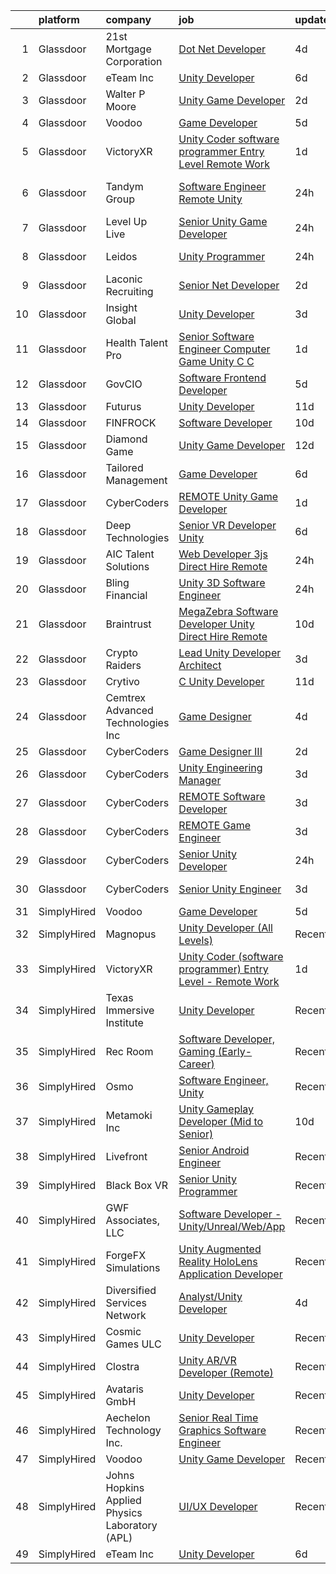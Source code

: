

|    | platform    | company                                        | job                                                                                                                                                                                                                                                                                                                                                                                                                                                                                                                                                                                                                                                                                                                                                                                                                                                                                                                                                                                                                                                                                                                                                                                                                                                                                                                                                                                                  | update_time   | location            |
|---:|:------------|:-----------------------------------------------|:-----------------------------------------------------------------------------------------------------------------------------------------------------------------------------------------------------------------------------------------------------------------------------------------------------------------------------------------------------------------------------------------------------------------------------------------------------------------------------------------------------------------------------------------------------------------------------------------------------------------------------------------------------------------------------------------------------------------------------------------------------------------------------------------------------------------------------------------------------------------------------------------------------------------------------------------------------------------------------------------------------------------------------------------------------------------------------------------------------------------------------------------------------------------------------------------------------------------------------------------------------------------------------------------------------------------------------------------------------------------------------------------------------|:--------------|:--------------------|
|  1 | Glassdoor   | 21st Mortgage Corporation                      | [Dot Net Developer](https://www.glassdoor.com/partner/jobListing.htm?pos=106&ao=1110586&s=58&guid=00000181f12e51cf98bbc9cee4b8710f&src=GD_JOB_AD&t=SR&vt=w&cs=1_251b54cf&cb=1657608753941&jobListingId=1007990508969&cpc=EA19F5B90D514204&jrtk=3-0-1g7oiskftia2i801-1g7oiskgbi7mu800-8a830705b06b381e--6NYlbfkN0BeAyavutZxRR7ChPbyVYCIOKJX9CUQksOACpGPzjAT8NFrx-wLRtB8cHbO_Z05eeN-ec5Qr0zoARbmGulbnJfT-tQ7mZ_Crun4kihfGMB0SAkv55ej3GEmwoceb5zNJUUrZ102Nic3xKjbl7XfDXj_49WS4x8AbQYFPMDiUCKuONfOLIYZFizOZkPxT1ws73rExNVNO2inq0dF0ngsTTrLl9BYz1xGZ6eEkUx16jNBOTFrE_oGr7B4yxJY53ootyNek8KAzgccN0-XiMNbwLsf5jp5UdLNfAki6_y6fJPZ0ABf6_B56QaY_NATVjN437WPYX1QSSG4byXPUjNrJ30oHgsbPdXUvaHgsacp5r29vBL2ydTToFZ8p6cN_uzm5p3kiOpRS-N2hh9pRDHBAloi6Nh1n-3aRa-T8VqUYatvW_J3jmUSmWBFngXwfs8JeXRcI8khmYjldM1xzO0LkYCiVH4R_5-7pxaY4kY4g_-xmAqz_FdIyIIRAy8mkcogdCk%3D)                                                                                                                                                                                                                                                                                                                                                                                                                                                                                                                                                | 4d            | Knoxville, TN       |
|  2 | Glassdoor   | eTeam Inc                                      | [Unity Developer](https://www.glassdoor.com/partner/jobListing.htm?pos=107&ao=1110586&s=58&guid=00000181f12e51cf98bbc9cee4b8710f&src=GD_JOB_AD&t=SR&vt=w&ea=1&cs=1_54250d8a&cb=1657608753942&jobListingId=1007985414064&cpc=9908D8D4413DBB8A&jrtk=3-0-1g7oiskftia2i801-1g7oiskgbi7mu800-e4f5f2f77c7a5e27--6NYlbfkN0BrebvuryEatuNHUHZCAQUz0OnV0ltSPb-mADEOcHGVot9rTrxxekT_0oFh76gfC5mPXlbWNqmB225apfScfrCU2JrkwAS7ewq6yO6Haz_G-wU55LR7RRBedLF-9-2wWB-zpB5YeSZ4IwU1LLrhnPtAiQ9DRpiCdciqnutn4FeqqqxBf-2elZ3V7AfpppKr23Jp4EewEy_82QdRCLpb0NKvRa0BaE1S0ubAlLT4AKnDwFYBgBMrRuR5GrHQpxRHwsXdHacq9h2mLzakZuw-49w-aX2o2llHt9K-ZQGgoKNNcO98ZqJFZlDzp0KwriUTwRWwH75YqXzw0-VWxPdkS7AuKEaDrJmSgV58vViyKXfPjCOcIskXMfL3HvHKXubBFMz9GeJHu8G6FknAVveyO_VvxNF9oLChgJsqvigy9rAGlllYl67iooxKF5s3Ab6owTkXTk6a198KJeRM0jHr3X3jsV0iwayZ2RiTzXQQwJ-vcy_Y60jeHcwWRLWOkyH7ZzU%3D)                                                                                                                                                                                                                                                                                                                                                                                                                                                                                                                                             | 6d            | Remote              |
|  3 | Glassdoor   | Walter P Moore                                 | [Unity Game Developer](https://www.glassdoor.com/partner/jobListing.htm?pos=122&ao=1136043&s=58&guid=00000181f12e51cf98bbc9cee4b8710f&src=GD_JOB_AD&t=SR&vt=w&cs=1_9d72f61f&cb=1657608753943&jobListingId=1007994178150&jrtk=3-0-1g7oiskftia2i801-1g7oiskgbi7mu800-a406b2601580dbc4-)                                                                                                                                                                                                                                                                                                                                                                                                                                                                                                                                                                                                                                                                                                                                                                                                                                                                                                                                                                                                                                                                                                                | 2d            | Houston, TX         |
|  4 | Glassdoor   | Voodoo                                         | [Game Developer](https://www.glassdoor.com/partner/jobListing.htm?pos=126&ao=1136043&s=58&guid=00000181f12e51cf98bbc9cee4b8710f&src=GD_JOB_AD&t=SR&vt=w&ea=1&cs=1_5649d527&cb=1657608753944&jobListingId=1007987595391&jrtk=3-0-1g7oiskftia2i801-1g7oiskgbi7mu800-42cb42edb8e244a9-)                                                                                                                                                                                                                                                                                                                                                                                                                                                                                                                                                                                                                                                                                                                                                                                                                                                                                                                                                                                                                                                                                                                 | 5d            | Remote              |
|  5 | Glassdoor   | VictoryXR                                      | [Unity Coder  software programmer  Entry Level   Remote Work](https://www.glassdoor.com/partner/jobListing.htm?pos=124&ao=1136043&s=58&guid=00000181f12e51cf98bbc9cee4b8710f&src=GD_JOB_AD&t=SR&vt=w&ea=1&cs=1_d0ee0aec&cb=1657608753943&jobListingId=1007995073381&jrtk=3-0-1g7oiskftia2i801-1g7oiskgbi7mu800-f383fb9f69aa4070-)                                                                                                                                                                                                                                                                                                                                                                                                                                                                                                                                                                                                                                                                                                                                                                                                                                                                                                                                                                                                                                                                    | 1d            | Remote              |
|  6 | Glassdoor   | Tandym Group                                   | [Software Engineer  Remote    Unity](https://www.glassdoor.com/partner/jobListing.htm?pos=115&ao=1110586&s=58&guid=00000181f12e51cf98bbc9cee4b8710f&src=GD_JOB_AD&t=SR&vt=w&cs=1_2b254dee&cb=1657608753942&jobListingId=1007998519856&cpc=FAE5E775D180B2FB&jrtk=3-0-1g7oiskftia2i801-1g7oiskgbi7mu800-45394c83b7722355--6NYlbfkN0B-PqtJkJBxcFK4No1YgA2WlSENonneqf7HjiGu_Q0_hA_d_ikP49o-WjSbTqgOUaoTKduyFUShV3-_HQwchM1EEY8QllZFZFuXaHabx2upgZi7WFKwBGLvC9BAZPuY-AJd1pFn_N5cw2qFL1ysRP6hOC7X8vUb8aMYs9_L3Huvx2MTirBc8-HcdgW_j1Vj39umr1zgYen8SFUVXdzp7OsmMOEWUySQW3hV3stbq9BT1JF17ek299SHGvbMQt0UERw3IDM-VrogW1ZtWH6YjufoqjYT3nNGIn3hVUeJoLgXxvxTw1R-chD9Jaz88aRytM0mFZ875Rihq2Yip1q0BTFmBxkErMDkccsj44sJRifkO80xyAEL46OAdTomHKcIhEobElEHMSh-FT85lsoLkL7sI5NE7KyaF2sAnlp-OU0w37rzJemuBR-RTbT84c70t_9xRNUvWZ3x-qfN9Ezl0IGfA5F52GBORHObJvUWCi3mzj4PLMnuz-7z)                                                                                                                                                                                                                                                                                                                                                                                                                                                                                                                                             | 24h           | West Hollywood, CA  |
|  7 | Glassdoor   | Level Up Live                                  | [Senior Unity Game Developer](https://www.glassdoor.com/partner/jobListing.htm?pos=101&ao=1110586&s=58&guid=00000181f12e51cf98bbc9cee4b8710f&src=GD_JOB_AD&t=SR&vt=w&ea=1&cs=1_081f1573&cb=1657608753941&jobListingId=1007998297243&cpc=3028881457C6165E&jrtk=3-0-1g7oiskftia2i801-1g7oiskgbi7mu800-25709eaea19f08b4--6NYlbfkN0CvahHJL5dpwIe5nlYo2UZJB8CTXAEl9vJAxrd3EfdRQTsMSQezOrtTMBqU6ULetrn0kWKrj3WMZ_Zw7M8i1tIU5GOLAEookl2DAeI1XSX4CuoccEQp393OXUCbGbTct8FADhPwjvcMG2ENXgxGXjYu53qekhMum-_e2gNGa1zEKheMz6EIdBpvkc-RQwDEgURbDEYMQLbFeoisB4xlr1hKvR1s2-zBXJKja-KWILRf9t_47_C3sEVoQ9nKSVJgBN0QudYbO0HbwJtL2W4KKaL2kcXGD9jKlx7kvfaSdIwgxQ6Jedu5UTxWDD9zt7cHtFuoKZPCkxphg-UgZDeTv0Y36AgNy_usIFWGPrWHDki-wV3ucBtabMccr__L9WXPTVR-ocOoVWvWWKWTnNR_CRa5YLkVAVLkMaQpFmwTf4m_vQ3K-Q7kyug5nO075ke3sG-iNCgO4qK4MIAXZZeIIet7db9hB05MnitD6Shlg9NQjR3cdSHmPgcgml7NLIkk90m4ZcurV1FtBg%3D%3D)                                                                                                                                                                                                                                                                                                                                                                                                                                                                                                                   | 24h           | Issaquah, WA        |
|  8 | Glassdoor   | Leidos                                         | [Unity Programmer](https://www.glassdoor.com/partner/jobListing.htm?pos=104&ao=1110586&s=58&guid=00000181f12e51cf98bbc9cee4b8710f&src=GD_JOB_AD&t=SR&vt=w&cs=1_123856ec&cb=1657608753941&jobListingId=1007998155170&cpc=0B561D89933DD0A0&jrtk=3-0-1g7oiskftia2i801-1g7oiskgbi7mu800-6ee46c41acee1ae5--6NYlbfkN0CZUO70VSdYKA8PR3jfrSh5ljhqJhfDt0PzQCMubt8cRihWbmqO_-CcWTBwQGpXTigIaa_BylzG2TDhkEmbrLM5skGJMetkYcw90AcPMToBlOCgvhxXwx0mg9lHp6FP9Wgky5heeBEVSeVOjynUH_1_w_vDFjFH4I_PUIaWTSr0qsNVVoBQNTfZwnBV-ND3FqYsmMVhGTNhXqj3lAfg93_DcDek6qPIkLnQIel5oScDMswKTzYN1jND6pOs4JXwhR4LGE4LMs0ChQSi31yaJIhDishVzMFX_gBVbk5ugnKPMexsrhUmKVh5A_XI-kO83yKrh5NxOmOIo6K2jLwJxWIvMKZY-VRiqf9FAEQa-X7o0B2D5vEdlyCqR7Oa6jLD9oy-UlZa-0tTDicyFzqryT7Cv3AnExSUXw83mGzJp55crKFxAj3k_laZbXgtsIl-Q6oDp8DyrGlkCYi4elcMnqbIaOoE3t6L8AnfO67uW5F2TJnk8kDpu0P4xX_OKLbF4pWbWprIDhSuLxRGwCE24hgycsyp-MHZFo4aNoijHxx-2_kKoxhuHUng-J03kvxua96-YqGCY18dsWSKnM2pDO_u8BI9e9AtGkuVhPfHlkcMkQ%3D%3D)                                                                                                                                                                                                                                                                                                                                                                                                                                   | 24h           | Goodfellow AFB, TX  |
|  9 | Glassdoor   | Laconic Recruiting                             | [Senior  Net Developer](https://www.glassdoor.com/partner/jobListing.htm?pos=111&ao=1110586&s=58&guid=00000181f12e51cf98bbc9cee4b8710f&src=GD_JOB_AD&t=SR&vt=w&ea=1&cs=1_895832c0&cb=1657608753942&jobListingId=1007994379015&cpc=6A22310A23505C64&jrtk=3-0-1g7oiskftia2i801-1g7oiskgbi7mu800-e852406ff076a1f9--6NYlbfkN0DdJbhHBYXEWBLZdlxQXj7QWc-IkEPIf_iUNPDm2ENCvYVKvOLErnJ-dZVeDFDZV3BrJ2tx5WxquA9vNOQ-T3rQcju205E1R5XiQ5AKN5Uon8n7yo1cKzD2hxE3G7_tQ_TJ4BJ7h-mUukrmDZpEpk5MUDEjg9o8aGLekUdy2QMCIWC8ncKwZHdB25IiNvI577HlNJZnNPaxpcFzgV48Xppe9OUADLJ-VYCfqqa_kJJriKwNm5nNbyP9s02OgoGQmnXq5zc2AP80iyquwkVKaGimmoVAuhMKJpr9UYfXUD_i4l_AGiwBQ950l-TwSzu0J98nKe-HDChXdvd-UIfomdlK2jLUvZam1kgbh1o5xlNI-JbSW1EHzOkPrr65XbDq0ib11HsnsdmmlKfafrjb9MlP86zvKCgohsM6rjcqeSHAjBJz6rU0-IUBcBGPReDiOozKH40nGJIjHUUbu4fKCW1_ig06CaRHZqpf8V8r63mZxzTKjtQsX2k9S6QgLDnt86e5HxgEOe8tHQ%3D%3D)                                                                                                                                                                                                                                                                                                                                                                                                                                                                                                                         | 2d            | Remote              |
| 10 | Glassdoor   | Insight Global                                 | [Unity Developer](https://www.glassdoor.com/partner/jobListing.htm?pos=110&ao=1110586&s=58&guid=00000181f12e51cf98bbc9cee4b8710f&src=GD_JOB_AD&t=SR&vt=w&cs=1_5ad4cf88&cb=1657608753941&jobListingId=1007993438567&cpc=155EB9D5185558AF&jrtk=3-0-1g7oiskftia2i801-1g7oiskgbi7mu800-7cd6c03431bffd4c--6NYlbfkN0BKkHZu3wF05EeDimN_p6sYpKCMArvwa95YdH7UpkaBCqc7l59Erwqco_sRwxDtL_viEDLIU3R_vq4nhJIJgPKXUbPJAzfYqc4nVH97Ty3-gmNH5_71IjwmggTiO-3euEb_TwpJ9CVW6YZLe1Gc8EOTyaTlTL3AEqJB8yO7pjV5QvrRAD3mPo3zCGPFK5z-JggO-BL0noqj2gdNprhxCRl4rcZl8_hYnHph8U0v7ZylZRCnBcbDSjSFyLlP_yDAybtq16vSb__ozGhn7GcR7McPLFnoTcMPxaf11cdUijTqqkJIirM2rXYhoOJCsGs8J9LYRH_nKPo6AiBkPa-inlaRcla1qWuHFclRvvnqDZx9mtPqrOjb_0tM2dRNu6e8hTdqWTEpO6GVAtY7-tUZqiNm0PRgojMyjubTL_XyrtIBp8KtfmU8RM3B2IoAoie_l3sG9j7-aqJ69MrwJXi0xVVjkdvvbWPuZOdEPGL8WrjnYE7gn70NCuhB)                                                                                                                                                                                                                                                                                                                                                                                                                                                                                                                                                                | 3d            | Boynton Beach, FL   |
| 11 | Glassdoor   | Health Talent Pro                              | [Senior Software Engineer   Computer Game Unity  C   C   ](https://www.glassdoor.com/partner/jobListing.htm?pos=114&ao=1110586&s=58&guid=00000181f12e51cf98bbc9cee4b8710f&src=GD_JOB_AD&t=SR&vt=w&ea=1&cs=1_281dbbba&cb=1657608753942&jobListingId=1007995286343&cpc=8795CF9063CD573D&jrtk=3-0-1g7oiskftia2i801-1g7oiskgbi7mu800-c7386d7a5bf1796f--6NYlbfkN0Bys7Zgvm3B3KN4fohTDENZVJBD7kMeNOPCKP5K82rAYJzXZUWdrNeCe6SiNL9G--Nd2MNNtfCIMA0zrccFJP75DUf580o55NUBSvO9FS6NKsq7eMM8B4ubq0aM1nmkKAFKfbCwK2Wwjd_6RS_bP3G0k1CH5NV2HN29X3FlADGswUoKv50ZFhNsHKF9fOUY333lZdkgCiGTKCAEtru7BrY-LbOQPdBkzPAwVN1JwlWrbfbgvzeJydAEAoldFxuieEOcXdd4qvfGZhLSXRINLUVkfRa2qYXUW7UN0ZjLIIvAFAzTwLdE4CNUZhfpLHDZYOOUcrNMKm0nfp3mtrQp1gOh6YcqCj0z8lr363-CHdpoSDxP5-uWHh_o26mfoA8dTXOIDxJhAZ_Ll4N1JO0tyngKvBEM8obIlR2khRTD947Nl2bBE8ab8ei-P8k4QdS8FPU7OxgvP2YlY2xcS5vFlyiUIU9MberlfoJOZN_8xoaVhie5RnGn2WLDJaO4J_qYVosQahnwSrZk1mgtYn8MEfJi2kVPrXRsEifAPuUVWyNXLPb-lyxUCSa-a-qKLY7TdAfIJZm3F9EqcMrWYPdu7t_hgsYSyirdRX8%3D)                                                                                                                                                                                                                                                                                                                                                                                                    | 1d            | Austin, TX          |
| 12 | Glassdoor   | GovCIO                                         | [Software Frontend Developer](https://www.glassdoor.com/partner/jobListing.htm?pos=113&ao=1110586&s=58&guid=00000181f12e51cf98bbc9cee4b8710f&src=GD_JOB_AD&t=SR&vt=w&cs=1_d8b43f8f&cb=1657608753942&jobListingId=1007989201494&cpc=1160948BCBA38B5B&jrtk=3-0-1g7oiskftia2i801-1g7oiskgbi7mu800-21b24a5203dd55d5--6NYlbfkN0A1nvzNsvV4qyCy1GhW1Freg0uBINZ7OaZ-2zU4Ex1TXTqzZBkkuwHUK3v8PptU9X8EzhAD4G5AXiCkd-mA3ZP8BEkzs6XfJcInxQA6beVoE7_OmNd_2EVui4m_ru4jXU1Ux3K5KzN94sbFPp4NdBSSkylRB7ESeMpUZCThTQK9W7wyLuOlRKUzxqEEzIewZ_a_Ofskks_gk90Gs0g09HtnAj66rgltPLebX2K6iXgm6E-Qzz4xK0w2ZvjrfgCQY29CqiQKkSiQp8OzTB6XAB-mn8hXDif1xjUmECOMKdyH-3hRXySQXEy5WFM9lRxAmb79EFYU23rstIEr3UW7slG15cnJCBZt448exEYh5XEzU0V5tIYe8aVhb20KiAnlur64orxG0tdS97g7Wy6YvOpwvWcP0iFxjFvm8_p3tUQn-riQNMkn5bOVR7UcP5yaQFdVv8n_qXyy1Uv-T0XUW23T-FMCoKcEcbwTLKFocI4inrUDYjBy0G6qCe5Su-S7YQEGFQsoTCaorQ%3D%3D)                                                                                                                                                                                                                                                                                                                                                                                                                                                                                                                        | 5d            | San Antonio, TX     |
| 13 | Glassdoor   | Futurus                                        | [Unity Developer](https://www.glassdoor.com/partner/jobListing.htm?pos=123&ao=1136043&s=58&guid=00000181f12e51cf98bbc9cee4b8710f&src=GD_JOB_AD&t=SR&vt=w&cs=1_1138d50d&cb=1657608753943&jobListingId=1007975388595&jrtk=3-0-1g7oiskftia2i801-1g7oiskgbi7mu800-47b83538bc10ef9f-)                                                                                                                                                                                                                                                                                                                                                                                                                                                                                                                                                                                                                                                                                                                                                                                                                                                                                                                                                                                                                                                                                                                     | 11d           | Atlanta, GA         |
| 14 | Glassdoor   | FINFROCK                                       | [Software Developer](https://www.glassdoor.com/partner/jobListing.htm?pos=102&ao=1110586&s=58&guid=00000181f12e51cf98bbc9cee4b8710f&src=GD_JOB_AD&t=SR&vt=w&ea=1&cs=1_2753ef3a&cb=1657608753941&jobListingId=1007977621221&cpc=CE83898D3A5B2434&jrtk=3-0-1g7oiskftia2i801-1g7oiskgbi7mu800-801552c2a24b1d78--6NYlbfkN0C3s6SQssVyjM0TBjXC5cY90NsFTu6k7iXDnyh6Xjam_d9QdXGBKCdiTRGlxXPp6GLbcA9E9r8q4p3mOp5GraLVB1M4cMKKLsfTN3yev7NTS7jOD1a0Ueiv6Gv_FF1NPHaKm8CTgzq52isBT_HRWkNw1T1zekeHzhwHdMJ9l6qIUaH1iTu73jV1ZriJrbFUvU-_9W9NyjV1fhVtWUN9Nljv84o9B3JAD4Sh3QzuvGOx6E17OURZiNsaETW2pHA1tuo2xtI_pvOQ0OBfaxr1QLLkWsNh2Xoi89t6uQc-sK263OqXu0x58_VjYrkMijvG957_-PF9WUG9jC4sSJqYMoliyYHpZs9XjEFnWB9sXukT-pc4D9Qb-ROtWhbaBYfslwjyO5j44te5FToegDgJ58P00ax7LyPxUUwZHhEhqYTEt09QlrAZvEAXoevmhd0-Bn6VxriZBAR6eVINjcfWkJNOg96HIMvObzYPyt_NiHTdjOQWVdxRujzB77BLBVZhiyo%3D)                                                                                                                                                                                                                                                                                                                                                                                                                                                                                                                                          | 10d           | Apopka, FL          |
| 15 | Glassdoor   | Diamond Game                                   | [Unity Game Developer](https://www.glassdoor.com/partner/jobListing.htm?pos=129&ao=1136043&s=58&guid=00000181f12e51cf98bbc9cee4b8710f&src=GD_JOB_AD&t=SR&vt=w&ea=1&cs=1_3c44fa64&cb=1657608753948&jobListingId=1007970835148&jrtk=3-0-1g7oiskftia2i801-1g7oiskgbi7mu800-99981eade45a6d58-)                                                                                                                                                                                                                                                                                                                                                                                                                                                                                                                                                                                                                                                                                                                                                                                                                                                                                                                                                                                                                                                                                                           | 12d           | Omaha, NE           |
| 16 | Glassdoor   | Tailored Management                            | [Game Developer](https://www.glassdoor.com/partner/jobListing.htm?pos=109&ao=1110586&s=58&guid=00000181f12e51cf98bbc9cee4b8710f&src=GD_JOB_AD&t=SR&vt=w&ea=1&cs=1_16b629bd&cb=1657608753942&jobListingId=1007985080679&cpc=8795CF9063CD573D&jrtk=3-0-1g7oiskftia2i801-1g7oiskgbi7mu800-6e1808df796744c7--6NYlbfkN0DI_pqscLjs9LkB0jlO39g2s8RE9SCHTdataN4HV1TulM7Ds4Lr1PIsV9L2_JXp5obFYr3w8C4ktoBg3JOURaGF_GGWs-w5S_iEK-uXBtfXk4L-bfNAxBY5YAr8Alfr1A_Op25hVSAfEKdpjAOBxG3zsSCmsHGKDg0I_U--YD2Tla4WHUyWFWZo4sGbrVQ-IJaeCGjfOvhOilqcPJTHsaLBlsbujp7_V-L59JhUpRgAbAcBleq4EckeMcgGMPaAyOhqWr0rIgi2r4A2gFS09lYA4Z0sbcXcb456y2X3jlmNXr1NlNo38tk0Z79a86PUdzBJq5oVB_fuH-DDbHl9h9Q9Xccx65VUOXJuTh16ouOtaR8UPuOhODvImlJYjQJiWCR0ul7VroqreMMMf3hWFdmvwuKjPhBUQlRZa6s-042aOR8uxUd-IoSFmA7QEjmyIWjOpUXagXjQVw6R5GD4MbpEeFF13NSoYKSdABIjGixMqX6FhZz64dfUYXappkF5m37u2fCuynjs7g%3D%3D)                                                                                                                                                                                                                                                                                                                                                                                                                                                                                                                                | 6d            | Remote              |
| 17 | Glassdoor   | CyberCoders                                    | [REMOTE Unity Game Developer](https://www.glassdoor.com/partner/jobListing.htm?pos=108&ao=1110586&s=58&guid=00000181f12e51cf98bbc9cee4b8710f&src=GD_JOB_AD&t=SR&vt=w&ea=1&cs=1_cdf9f11e&cb=1657608753942&jobListingId=1007995314121&cpc=451933188B21919D&jrtk=3-0-1g7oiskftia2i801-1g7oiskgbi7mu800-058faddeabe8d756--6NYlbfkN0CpFJQzrgRR8WqXWK1qKKEqALWJw739KlKqr2H-MSI4eoBlI4EFrmor2FYZMP3muM3BIApJ1Z86uHzigLo19JhsUAQcEqB188AZuw02hQ0CDg9gBOIAuP1URNfZ2McH2aDuu26cERYPqY2xsLYgaxNmUdyt6wun_AG-J48Hd73UKxpKypDLuqm7sijFHEaQDf67K3yJg9Y6JPQI7lpPYHfKJNr7GnKCC1dxvKTnUQAehrOa6bTjw10Rys1QkOPhcUjjevh8GYHKMSgoa_6Xqr-FywiGOLmgIJeAfNcPfGzu1nHEVgjDzq-CVVfUKBcVqNVbvH8DlWhnsbkaRHIj-710kELP6RzhLPSzfepBiagn_RM3f0Pws9L1g7X83Ju-Li4kZeDPyGEaUhxcXvKdRsNC3acuMoF66h4B1J9dy1am6DRRaRbkrhasNBqhCQJSBLOKhBBf2SYuxDtiZ9ArtGmNjfCet-5kf8daC5isRBJbHq0RPblXE_Wz4yMKuy1WaGYUZ9quAXIqUsV3pQVxvCh_zxwgisHEWnKETiB2_GBdbZWNutpy5QsvWShdSWKlfgVw-9D9XoUZfs7PQFaiVmbcb3S54utJp9hwo_UtTwiV80a6t2k3imn8XgxxuIgWq3StEuPqdYzNyeJp_FIizYXe06bXVDDN-jgm51KIwJDqdYSkzMScG3YECnd7k80NMXzAyi1ji4IshmrGMSN8dUp6HSoGmj6kbjUHIu6SZymO5S9TXfSLJZl6tM6IWPVbkwyJk2NolQ8zXtqOb834oST1kuA4_44PLwz3wwSPajgkfrvrFhN0bHWgunUyPEG1EDjN57J23RKpuMXNIbDPuQGzWyxiQLhW0R-elEE7wPukwJ1rOKmym1Chi61k4yD48wKdY3mg1U3R35qcGTPMnjSXEsvRAmK3VAp591KDQ1hpE-SCU4ZPl62yfnVs--4thHuEYjXYaMsrak6_EiIe0rzRLk80yaTPQuOParfcIwGD_J_YQSP3BdW-JK8CoewUQtY%3D) | 1d            | Austin, TX          |
| 18 | Glassdoor   | Deep Technologies                              | [Senior VR Developer  Unity ](https://www.glassdoor.com/partner/jobListing.htm?pos=105&ao=1110586&s=58&guid=00000181f12e51cf98bbc9cee4b8710f&src=GD_JOB_AD&t=SR&vt=w&ea=1&cs=1_01cd19fd&cb=1657608753941&jobListingId=1007984915587&cpc=6A22310A23505C64&jrtk=3-0-1g7oiskftia2i801-1g7oiskgbi7mu800-53d2659523d2c6c4--6NYlbfkN0DfhRLDY5E7BVY3xhBTAobuSaZ3WR2SqAJ-w4NHeQGDZ4N7kqSqiwTqfZ_rggRmPMq0Gw3DaX67HJkQH-SIadOUZXQbERM4mSu_DyG5PyfUmIR0HOJ9UO89umVKprOg8JGvjRLUGuVwrXAStGLyPtsXW8VqIDeJhc8_fdegCKkQz1HvZVKevxkQtzds-RwF3LQKqmO-PlM-_baJtc-dg3XSXqncHCu12zwT58yBzQuk6Cq7CstlXhaZu1iQ0KV_DQpfN0A7SInapB0CZRdqSjsM6JXyS41xef3ki-rUOttmWbeuVCZLTA_BoQLfy4wOl7f6kFK_oljcsfLw7bxzazz6Q0q4VasgV6tRD2wya7UEOaZiZUYsMh7M7TXRsfiw22_9fsEL4-VDUU9eeD6bEDOsspQMhfFU5ZeoE94h5tlY-HUhVPNca1ehcCG7seXjh0O8Ik3xNfImFu8pkcE8laXDJeSDmPrV9hV3RKgHm56uRf__q97tYLWh_6q83DjjBJc%3D)                                                                                                                                                                                                                                                                                                                                                                                                                                                                                                                                 | 6d            | Remote              |
| 19 | Glassdoor   | AIC Talent Solutions                           | [Web Developer 3js   Direct Hire Remote](https://www.glassdoor.com/partner/jobListing.htm?pos=121&ao=1110586&s=58&guid=00000181f12e51cf98bbc9cee4b8710f&src=GD_JOB_AD&t=SR&vt=w&ea=1&cs=1_20a8c4b2&cb=1657608753943&jobListingId=1007998236478&cpc=AC285F3A3ECA6BB0&jrtk=3-0-1g7oiskftia2i801-1g7oiskgbi7mu800-42d1ff104dbc4ce0--6NYlbfkN0CxPkF-BzwyCLkYRtldzuYmlWlTONvvGt8X2wwBmP0USINRxlVSG11m0YhMN7f2FWpQpM8HxDPKWaoAZQ-FeN1BHJDoqOeqMCBDhFoaoZCaK_mxp15qk8aJI9p7B_XnKVsJ6ozzFl-TCZP53hbAXlNpyNc__rzz_JWQdQSZrPUOFWQg8xbiC5uUH_xBrkOFWBo3vVLKp1WFADDdzG1WFUkfjDlPpaWlMQYvKOtqmHcUt_FeaiIn-LE-z4Zlc11N0lHTBi48Pf4z0zFHvOCgBxs9z3yQUrdh9bjZ4P3zPx4N9D7LTQskuS4EBKL3qV1BI4ffbAk9P-JSSHnU6D5WKf9yFQcqKwpj-NSJjwx1JUFifusAs411L5mq3p5_MHtmb6qqBluNcQZ1rVtaeTBkzgL4XqPtyNBFk_jlP6SpozmyOY-5xbipK8OJPuHadqv0tLUeul8Yu0-AKsrrY2K74muYIHWKolE9WsAZPwvF7bLhJhKqg8GtOIkFjD2NKMSyu-O2pPNOz0nunO5wupruIF5c)                                                                                                                                                                                                                                                                                                                                                                                                                                                                                                    | 24h           | Remote              |
| 20 | Glassdoor   | Bling Financial                                | [Unity 3D Software Engineer](https://www.glassdoor.com/partner/jobListing.htm?pos=128&ao=1136043&s=58&guid=00000181f12e51cf98bbc9cee4b8710f&src=GD_JOB_AD&t=SR&vt=w&cs=1_2b43ce71&cb=1657608753948&jobListingId=1007999005234&jrtk=3-0-1g7oiskftia2i801-1g7oiskgbi7mu800-5c52c42ed74c5161-)                                                                                                                                                                                                                                                                                                                                                                                                                                                                                                                                                                                                                                                                                                                                                                                                                                                                                                                                                                                                                                                                                                          | 24h           | Costa Mesa, CA      |
| 21 | Glassdoor   | Braintrust                                     | [MegaZebra   Software Developer Unity   Direct Hire  Remote ](https://www.glassdoor.com/partner/jobListing.htm?pos=125&ao=1136043&s=58&guid=00000181f12e51cf98bbc9cee4b8710f&src=GD_JOB_AD&t=SR&vt=w&cs=1_c1def9cc&cb=1657608753943&jobListingId=1007977522229&jrtk=3-0-1g7oiskftia2i801-1g7oiskgbi7mu800-d31bb30aa9e7e875-)                                                                                                                                                                                                                                                                                                                                                                                                                                                                                                                                                                                                                                                                                                                                                                                                                                                                                                                                                                                                                                                                         | 10d           | San Francisco, CA   |
| 22 | Glassdoor   | Crypto Raiders                                 | [Lead Unity Developer Architect](https://www.glassdoor.com/partner/jobListing.htm?pos=103&ao=1110586&s=58&guid=00000181f12e51cf98bbc9cee4b8710f&src=GD_JOB_AD&t=SR&vt=w&ea=1&cs=1_c0419bbc&cb=1657608753941&jobListingId=1007993173964&cpc=F2E91DB1AE7076E1&jrtk=3-0-1g7oiskftia2i801-1g7oiskgbi7mu800-52e55413f560bb2e--6NYlbfkN0BBGG9LMNqL16EzDx9S3nKk4b6IwprgSJginr0DZD_oWwIUlrrUOnxWJL8OBr8HYrsBBOsOpSZ9IFeqGV_R7m9uODMUxBbvUYnJRkzdH2yKblnp7tH1hn5kvBUJJbSc22nXvS8yGU3gtYFmDeNPNh1WdFyA4EcVE1CNFZGjVD_SHpUXZqbZZVQd-WCyaSCUsAcp9uPupX34GZr6JtgIR0WeT7Stl-3NFP2QQyWDV4LKWGVIvS9RhWP_-ksbIZUJsl1LC7PYaSvGIwEIDKDAsX674DHZd3Ww_pbckAhY9yDztuJHoE89dDAS6Za-t5an3VI2DpkEDilszZ76nccDYQdRK7pUmFHQ9FpftAta17I7I_gaH6zmZNGk8lxPfw7fBNS8YgWxZiSMnautB3J3FMuwwovgpG7bjCLn19rzjhYiBfEYpvwsLgmVu_78WZ-tkP8hgD07uqm3vwjwl8g7GJkudyEQG1-sbD46yn7U2ruwDTtgpvJjdYmT8ZN24NuR4vrCTiuzj59IFw%3D%3D)                                                                                                                                                                                                                                                                                                                                                                                                                                                                                                                | 3d            | Remote              |
| 23 | Glassdoor   | Crytivo                                        | [C  Unity Developer](https://www.glassdoor.com/partner/jobListing.htm?pos=127&ao=1136043&s=58&guid=00000181f12e51cf98bbc9cee4b8710f&src=GD_JOB_AD&t=SR&vt=w&ea=1&cs=1_af3b76ca&cb=1657608753944&jobListingId=1007974017022&jrtk=3-0-1g7oiskftia2i801-1g7oiskgbi7mu800-e1d19b1fe9c1b99e-)                                                                                                                                                                                                                                                                                                                                                                                                                                                                                                                                                                                                                                                                                                                                                                                                                                                                                                                                                                                                                                                                                                             | 11d           | Keller, TX          |
| 24 | Glassdoor   | Cemtrex Advanced Technologies Inc              | [Game Designer](https://www.glassdoor.com/partner/jobListing.htm?pos=130&ao=1136043&s=58&guid=00000181f12e51cf98bbc9cee4b8710f&src=GD_JOB_AD&t=SR&vt=w&ea=1&cs=1_93c150b3&cb=1657608753948&jobListingId=1007990283756&jrtk=3-0-1g7oiskftia2i801-1g7oiskgbi7mu800-4f61ad2ecd3f926b-)                                                                                                                                                                                                                                                                                                                                                                                                                                                                                                                                                                                                                                                                                                                                                                                                                                                                                                                                                                                                                                                                                                                  | 4d            | Remote              |
| 25 | Glassdoor   | CyberCoders                                    | [Game Designer III](https://www.glassdoor.com/partner/jobListing.htm?pos=119&ao=1110586&s=58&guid=00000181f12e51cf98bbc9cee4b8710f&src=GD_JOB_AD&t=SR&vt=w&ea=1&cs=1_2d3edc44&cb=1657608753943&jobListingId=1007994356633&cpc=47CFDC01B3F81FAC&jrtk=3-0-1g7oiskftia2i801-1g7oiskgbi7mu800-617bad8411a5bd00--6NYlbfkN0CpFJQzrgRR8WqXWK1qKKEqALWJw739KlKqr2H-MSI4eoBlI4EFrmor2FYZMP3muM12TYa1eX62s5LPOBFt4meH00MPoFv502xCdczypVaZKBJFgv1nkU9DQ3XGazEdHAfbf-PE60zCC6LKROX3aJzL_Wh6-y4_jWyRg_Zf-gXQ53cmZ05TevrEzBr0S_NuLUUvNzI9uY9iNhnZYLAElCCZrBJtK8z5wJ98Y695ts1y7iXhPPlg1apkuByBOhA9G-F87i70osQH9QPNP65VU_u8IUKY4f_86Mul7IzAYeFmtk3AqFLPRGfClXMJsgbyBq1JJaSPy_wuGHm3m85Fq72K2DoE36ir5t9MaRHTSDiJKwbUAUfO_RAgD3ssbP96pSW_R3qgo9dqaSPN3mEi2zuxyJ2kZb1W7jb13dCt5X8n173SmI2D5t3WYj5BTfXj6YzzwKG_p2d9HB6UHhFtbjkEHtcYydbiu6bEop5BDdw6al0_0ytr8Z38v_DYFVHRftasxd3L9iTDVqf6m6Dlo5_VvyshZc_Te2J4j-LYxjOTOL2n1WJdpr_9mXnBX8V4ZnwjbDjIVQqv3QFQfw1G-nqTqs6vgLCNb0_1N7iiDJHo0OBl1YxOhHzvAC5j18r7fM3H_OvPddBZ3JMYdGYKiwI0UINWQ1Z7DuvV1uhFdtIei4lEE8NEXHElZdJA0apVMxvoTR5zmFljK_0_8QB3w60Gi4awcILmZN_QNeUWMIrqnhX0Q9ed753rzdC1fzq6FjmiQK2e5ltJY0cVwQaglQdYJgQFBOqPDQYo8FwtdZ-Gj_gN2NxQ_NESwf6v31hRKHebPx9C09M_sc5tH4_bxZ7J5O8MTjdeGci5Hc9Ot-EAWd3pgVnfT8FJp1-iKXsp2KIsidnPKv9hoBtC0aMSOKbKbuqGkFZUSiCQ6wh9L0yINw6sfwefavWl81kSOr0F0YsOnvCOrQt0ew4cVxw4RQNx3fIAet2gfBM%3D)                                           | 2d            | Seattle, WA         |
| 26 | Glassdoor   | CyberCoders                                    | [Unity Engineering Manager](https://www.glassdoor.com/partner/jobListing.htm?pos=118&ao=1110586&s=58&guid=00000181f12e51cf98bbc9cee4b8710f&src=GD_JOB_AD&t=SR&vt=w&ea=1&cs=1_8d17c3ed&cb=1657608753943&jobListingId=1007993313692&cpc=F4EED0218A761C36&jrtk=3-0-1g7oiskftia2i801-1g7oiskgbi7mu800-b4022f1c43bc8c01--6NYlbfkN0CpFJQzrgRR8WqXWK1qKKEqALWJw739KlKqr2H-MSI4eoBlI4EFrmor2FYZMP3muM2s5sO9QUqFNifPWGcvP7sKwnxP7Yh32IXLfPoEr9mLN_3EHbHKO3MHzpSVR8RNOWkBGJ0QxBYQt6ZZ-9rCz3Agi1SJn-M-f9-Ko5ZqF1J3iXa1aWbvRfpWrCExGBchpn08FQi_Ur0CsjQ_T6vfkZMFq2mm_K7_K4rOhF9RonMlnaXOTAUZ-MdVYx5zYTCITlmqGQJ_3jhmfsBohcX7pTSSIcpLcgwfhvr3ey88kETyf9SOrwqcvqqN8yJiE6KrpF2c8YPEQw77EIB-fQhktpM0g2gZwtNKD16i7xbdbOf3fH9N0wgujanIcRVDGfK6wazOyVwYfQVNcd92TOj6pQ7XTJxpqdcsUOwuONJ8zV6kTo3-MqA7ZP1h6McP6NJqJ23NDDpzZ2FX70WSQdGwq4woNv9nBJ_7uz5tdmOdnm9cmpdHCjgz3Ail3X1fs5arLtQVm51HlKNbsUBAYqwX3U8lLtLQBx_KnbFfGYIAqwUk1mGhz_Hr0Dg_FGt3AteX3pd7vQCzCaM0K33aYUxbeJ_oBmLb20GtkmNlvKXNB_Tq1Yhnw9L49hCTZonFKE7MSlRtREf8BKL7jIb4-pzuLp0joeoK7TpyWxKUAP9ukpOfNaXuJxLhUZzix-Ajq9PHQt7wrYZmtWHE3VIte5vA26qjb8OlrsEnX6Ia_gWMe8QQcHo0uJb3upurAU81bcv2FJkYdRa9XbPdulv7N24LadIKRn6rTN3zQRf9RaXF_t8oBf4BmF4Y9XL4S1GJu-Xgsgprhzu_i6iKzRnH_bfjRvpG_X47vvIhhDFTV0lVEJ9rfaigyAOGwjenxNsS8zeCnl3h9q30xgN8irCESWogv5RCsR8Ve0-WKLpJC_hb4xnkUT7XoQj5q_PF2q8sJfjHL4chnHBjfYSs0_00n9vngnPgSoRnmR6tq25NG-flmb_QJ6XJy3GalvTy4SMoyVpTtHY%3D)   | 3d            | Baltimore, MD       |
| 27 | Glassdoor   | CyberCoders                                    | [REMOTE Software Developer](https://www.glassdoor.com/partner/jobListing.htm?pos=117&ao=1110586&s=58&guid=00000181f12e51cf98bbc9cee4b8710f&src=GD_JOB_AD&t=SR&vt=w&ea=1&cs=1_054b5017&cb=1657608753943&jobListingId=1007993310982&cpc=F4EED0218A761C36&jrtk=3-0-1g7oiskftia2i801-1g7oiskgbi7mu800-681e44b7eb5cfe51--6NYlbfkN0CpFJQzrgRR8WqXWK1qKKEqALWJw739KlKqr2H-MSI4eoBlI4EFrmor2FYZMP3muM2s5sO9QUqFNvzSgwIqGxzdBvy2atmKuXKjap7sJXkB2PM5lu8WDpFeslQZ2nuIwd0Idf982Eueny5CxS53qvbz44PN1Fl_gyFJQPThmRdzeMvk2pWQQjLKOlbbWh3d3XjPHgYLxTyFuSNolJf9c9Ty8OkriQd6tFBSz-FGzCvc2JKsyOepZ8-S8Q4iOAEreFJKrR3fNBbBmWyo7M-8s8hVBmXUx9-JUlVl_22G-FHRDOpYDGpWIL4Qsu27jA6UWXyf_SJFp5_XAjJXvx7gKglTHh-Y-PuPpQyIIbXoTaH5lP7e-nzwa6bhJFmlbJt8RvusP1y_skoXDeOhUosULh8F4OBWhMhZBBhXurnOnU2n30hOmDDWXlw_YqohkxlZeN-0hGdTaJ3traDayNTznfGTEge-KDkN64mELQTS8M5WBiY7qWz50OYpnKZpt_cQ281jDNAk6JZlUbHilDbsaiEp9R31kU5ubtHICOpg7-S2oB1xpdiAzfX6RxmRAZX8EysrGfAD_WKnWKkkxBtxKaIDgAjJe0qTBorgyl5fgri9a18WBoUvc32lG2UfTbI42_fgcgCSiLw-GRjO7VOCHxa6RvvdRAXhuFAXAfMM2EsL3diXo9PlmtgnnR7vDkrdV5onIOuCPTB7M_R_lcWh_7PBIoZ9OuWqe55vBQ2c8aE7bRPTrpy5jbDJF1MoqtA0aqh216rDV07LxIYHrGA5-6XTSxRkP6n7U_nBqgCSKPDJtaRsXV-UB7zlT7G4554c19Oadnla4P2rKQ535s287FGRRMcA75GWElRSsdKGbsPXPGixAFx7wX7sSlmmsxbSgQZvinAL1MaytanOCUuUSxIVauNQKbpQuMbimFchxhzMz-oY_qTZN4jbXUutRttL9tOwbKkpQoDB1K2bW0m6PP0oUDE2s2CKlEqGri4jcmA249aOR_6Y6IF4-U7rjw9Gvj0%3D)   | 3d            | Tampa, FL           |
| 28 | Glassdoor   | CyberCoders                                    | [REMOTE Game Engineer](https://www.glassdoor.com/partner/jobListing.htm?pos=116&ao=1110586&s=58&guid=00000181f12e51cf98bbc9cee4b8710f&src=GD_JOB_AD&t=SR&vt=w&ea=1&cs=1_d84e9106&cb=1657608753943&jobListingId=1007993312704&cpc=F4EED0218A761C36&jrtk=3-0-1g7oiskftia2i801-1g7oiskgbi7mu800-249eb2e8a7f96dc7--6NYlbfkN0CpFJQzrgRR8WqXWK1qKKEqALWJw739KlKqr2H-MSI4eoBlI4EFrmor2FYZMP3muM2s5sO9QUqFNt_AT-HdKIiNVocJBxUYOLKvg_Gz9BuaX4j_h4tsT0NEp8NKwAG0IBX3xCJDG5lEKtnwk_-Rgh2aphBE6ipde1STHfpBKPed1NcjA2wEsZVoksOMDRWNWGG110Pg1TkB8tryvRG_O7K4xC0XAFKVNRd7UcIQeEcb74yPLbs3M97uXNxXkJMgiLCZW1yxiKiUO_fWpxt5kVBs5OdRbf30CPr3d4Fl7AFaNtjgTsvXPi5z0KHHxnNRisQggDKs4D-fIliG1Amz06r2AL3syLqgDO3Ri1Ulw4ORzhmBN5HZifNxfuc7zQyRa4Udlm2qvNFBppMgJbI1e6_jmfjjBZ7LAcL8Mty6zfhJRCHCB2YmVVIbs49S6AmmCWZKF9HvEnc3p9BWU90yvTMwZVSiHMOCoUaMliOGtVsKi-ljF-s3Ou2Rvtb94nBwJu88k0KXUWfUnHJtUniE-QWd3BgnbamoSNqfmTZpmUUbDy0Y-uT5j27SmB1O0tDTqLLq4TKabpMO7Up0sYabNGXfXgfKfeJ543LQ0jS_fNSHFRVSO9vagltD_PT4MhwdVPq46EKNA4Ye-Iv2prBry9BFk6D8j56_FO69ah227Z47z3JLnfCGfktpi0eva5YoDcS_ZhrtoWue195wKEUEBHLInFy7YVXxfeRlcHXGkzH_Xz5JbvZPlKBF_kzNT_1ovwTslW_YYHQWa90xj3bwZfYwxn0D6TojZQvtXD6JHrMossbruG3Aw8mXIWPV3dGB6z041N0JfPOSPiJinDpHlUrbBUASmQKZtDek1JMNgclOdMz0j9418Gt2Twri8kYK0a_cESC5Ol1IyqlW-oGF0hKfs4JvjgN_Rl7DP07bTDEqEggbqxpU9D34ZfvAPAmIugVQ96Gw1nJjaAK6cr81RjKBfdSFugst1nU%3D)                                        | 3d            | San Mateo, CA       |
| 29 | Glassdoor   | CyberCoders                                    | [Senior Unity Developer](https://www.glassdoor.com/partner/jobListing.htm?pos=112&ao=1110586&s=58&guid=00000181f12e51cf98bbc9cee4b8710f&src=GD_JOB_AD&t=SR&vt=w&ea=1&cs=1_66c14402&cb=1657608753942&jobListingId=1007997834423&cpc=F4EED0218A761C36&jrtk=3-0-1g7oiskftia2i801-1g7oiskgbi7mu800-4dbaa23b3ba5d89a--6NYlbfkN0CpFJQzrgRR8WqXWK1qKKEqALWJw739KlKqr2H-MSI4eoBlI4EFrmor2FYZMP3muM3cVikKu2JHMJ4Uny5KklYxXph3iriHtifgOdH3xTC1mjehg3a2dOw1eVI8-oZexGQskYPiNW-91Bwnd2Bz5gyxoZOliFErA-C0xZEct66KKIPTWR1bU-93zG6JGknumFXkIfu-dag0Fzj2TwmSX-T1m6Srk5CYA6Wvs_xs4155CnarnyiRHrZg_nFEChObast5BKKKfWT4vFBToXpZo0f7uoZ-fReQ4WJobIue0j0fFDVJVQxoaSxZVw5iCO1Q83HxKv_Dh4UN6iK2t77BMzRauozpBw_Z-NGgvpmQwZVPQIBMYH-88dnn6WDkJjg_uIXZsFYaN8GXkCAwVhWmuTMVW5PEGcscglZvxg3RR6ixTjLjwDHSPA9AqGwmBPC2sSDwBJzyx1-OzFjUcxEvW0Y0vnuBVyvQ2wlkS8L0fBQmO6yWArJgWQ2BHTaXtWH9Ix-FtxEgjPAbUIJa_22wM24Z8xfE4ES_Cdg3oRD_rXIna7_ufKAartH1EBfEmTJJVEsfxNidi90qHOPJkaPKF03-AGLZg5SQhq0F1L1xniKBQJLodVQYBZs7Y6ugkpvVqyMtrW4CLBpuW0AjOkgKeOd-p4uJCeFp1-rCPhUnO2KPFiLnEdPoi6NUpuYvuGa4iMU30WEu2OjvroyZaoatufomS54Qt9JSY7VoSWesW1hQzcqLiupmH4DWrIhdHcXkh3xLAu2GDtrzl0-wCHKfWEnFf97b6qAxM0a85tPzGw9hHsc1GTRrx9oxTfl5gj0CiymBkoxlSso_SCdq-N0wbtOtnw_DSuM1lf9CP9CeB_svtejyTBovLQ2pwXSI-0wJ58exXsFZNDNa2UgjN_xYpu-gGeSL5TcY87q3A9NGZSophh7yoiZu1OnyyZ5yp_2bmQkwr5ftEktVurT9n0EHq2br1pkwnB7QxblALS1z-NBjBA%3D%3D)                        | 24h           | Austin, TX          |
| 30 | Glassdoor   | CyberCoders                                    | [Senior Unity Engineer](https://www.glassdoor.com/partner/jobListing.htm?pos=120&ao=1110586&s=58&guid=00000181f12e51cf98bbc9cee4b8710f&src=GD_JOB_AD&t=SR&vt=w&ea=1&cs=1_28b8c1b0&cb=1657608753943&jobListingId=1007993311865&cpc=47CFDC01B3F81FAC&jrtk=3-0-1g7oiskftia2i801-1g7oiskgbi7mu800-d275d33ad7904ccf--6NYlbfkN0CpFJQzrgRR8WqXWK1qKKEqALWJw739KlKqr2H-MSI4eoBlI4EFrmor2FYZMP3muM2s5sO9QUqFNo_MmsL5aZ5feTZfWGCaUBs7kWm-_Gi7i9sEAUl0Nxu70BB6r4DwrIstkGSMkFZHBDU_oTB4xHOmj776ozKQwFfd6Jk_g4qMFdJds61NwmkxegPqiP8N5_jbCgXMq8t4Opq3ClCpnaYwOwcSZ5OwFHetSqvQ1RyeYLdNQRO9b7AlPWCI_qCe_XaMfd0_LkuGfps8oHv2RzGhu3Zke7q2KBspbCQ5rLd0al7pU2qoHx6wUqb6oH0eVuKddlE6m7WthWX_F_J7kY4NeOmctwxutSiSrJlVcR659ChgA8CRPaQOyI9vXU4R9FEr9ddSyrc6gohHcTTTu6_O5wpJ3yLtWKK0itO7-ZF_EGw2pz7q08PPSkXI1GC1uGNPfNB_UcvFFjz6USEZWLwraAzjfe0p_bw_1fvB75u-n4ALUKywP9yrt_0IqVs_oILVzfOmMmqf0bj8pL1t2iNd6i2Qlb9uhYYGzYTu3G8wZmY_sVH0cOCpjLke9UbpSZDM_QHe8Jp3LCxdTdYJXMF--227_VuhD0S0FihxwBOkcg795lKcEj3ij37DZk2mfJ6TNBeMuDl7zeH-Q9WdKkyFrYheOw7CInxrlnl_SOu58l-1564Efm0RiJpDA5HhLOU3EaiweVIUjlWTMxvpklE6x6rz9DrRccgr5FMnrDbo5W3Y5XHNN4HnSxm1_hV3OjB2T6i0rOHz4pL9pdDTc3a9aiNUYQgon0uDpIEUQGeRi7ai5zYhsU0dzpc6A1dCvAle1SMy-5JBL8kTgf_H8Y_U-PtVFIM2nkMz8g3CHx3kOpwe_OAOTYdtW3S207XdOJmgpHO9fYCY1S5TirSodwXyircC68vJZLjNssjkaz4bBdeOC3hVocarIHAQ8pfD_9Yy1CHU_eWO1wSTaNJy4l-GtKcGTEP6gGNuAC9OXb1sAw%3D%3D)                         | 3d            | San Carlos, CA      |
| 31 | SimplyHired | Voodoo                                         | [Game Developer](https://www.simplyhired.com/job/iZ-cSKkT9EMrg2owsFKaF2EL_ROwixCekzVYVCacYyvEXCRq5rREUA?q=unity+developer)                                                                                                                                                                                                                                                                                                                                                                                                                                                                                                                                                                                                                                                                                                                                                                                                                                                                                                                                                                                                                                                                                                                                                                                                                                                                           | 5d            | Remote              |
| 32 | SimplyHired | Magnopus                                       | [Unity Developer (All Levels)](https://www.simplyhired.com/job/vPypX05jFCjXy9ymS1tlMhP8Zpx81wwzBDbU2anSTS_WypcGgAQCYg?q=unity+developer)                                                                                                                                                                                                                                                                                                                                                                                                                                                                                                                                                                                                                                                                                                                                                                                                                                                                                                                                                                                                                                                                                                                                                                                                                                                             | Recently      | Los Angeles, CA     |
| 33 | SimplyHired | VictoryXR                                      | [Unity Coder (software programmer) Entry Level - Remote Work](https://www.simplyhired.com/job/hKH-14w1Tee4yjT77OhliDzX8wYdq3A4I72ed5FLUDa18OE1VVEJhQ?q=unity+developer)                                                                                                                                                                                                                                                                                                                                                                                                                                                                                                                                                                                                                                                                                                                                                                                                                                                                                                                                                                                                                                                                                                                                                                                                                              | 1d            | Remote              |
| 34 | SimplyHired | Texas Immersive Institute                      | [Unity Developer](https://www.simplyhired.com/job/xsx4ESwUMkdjW7C0uYGMcHDZ2mGpny2HahBniUJtGFO86Bd48YzTXA?q=unity+developer)                                                                                                                                                                                                                                                                                                                                                                                                                                                                                                                                                                                                                                                                                                                                                                                                                                                                                                                                                                                                                                                                                                                                                                                                                                                                          | Recently      | Remote              |
| 35 | SimplyHired | Rec Room                                       | [Software Developer, Gaming (Early-Career)](https://www.simplyhired.com/job/IfYQ6UpaeLV0dbnbG1hLD9OZ6v-DwuVJeaQqWgTOCbI4FaiKESu8EA?q=unity+developer)                                                                                                                                                                                                                                                                                                                                                                                                                                                                                                                                                                                                                                                                                                                                                                                                                                                                                                                                                                                                                                                                                                                                                                                                                                                | Recently      | Seattle, WA         |
| 36 | SimplyHired | Osmo                                           | [Software Engineer, Unity](https://www.simplyhired.com/job/auDKUHm26DzWUlWmGWOCDv6PnzCHLy1Cm8ELxNOtCddfu46VJAhFpg?q=unity+developer)                                                                                                                                                                                                                                                                                                                                                                                                                                                                                                                                                                                                                                                                                                                                                                                                                                                                                                                                                                                                                                                                                                                                                                                                                                                                 | Recently      | Palo Alto, CA       |
| 37 | SimplyHired | Metamoki Inc                                   | [Unity Gameplay Developer (Mid to Senior)](https://www.simplyhired.com/job/NzK3AmAKq0RHfokLfMbpnTm-0arNIXTS9L8xyziMEthICVOoHP_FBw?q=unity+developer)                                                                                                                                                                                                                                                                                                                                                                                                                                                                                                                                                                                                                                                                                                                                                                                                                                                                                                                                                                                                                                                                                                                                                                                                                                                 | 10d           | Remote              |
| 38 | SimplyHired | Livefront                                      | [Senior Android Engineer](https://www.simplyhired.com/job/GGVyAgw3pv4PFvKHhCtYhqdXeCe0mbTzB4BZAFQ70JAI3wp9enrU2A?q=unity+developer)                                                                                                                                                                                                                                                                                                                                                                                                                                                                                                                                                                                                                                                                                                                                                                                                                                                                                                                                                                                                                                                                                                                                                                                                                                                                  | Recently      | Minneapolis, MN     |
| 39 | SimplyHired | Black Box VR                                   | [Senior Unity Programmer](https://www.simplyhired.com/job/g_GsM3_k6xq3Jf0sTwCdFxB2eFD7v77yGHIUQZ5kQdYuhBiycg0WBg?q=unity+developer)                                                                                                                                                                                                                                                                                                                                                                                                                                                                                                                                                                                                                                                                                                                                                                                                                                                                                                                                                                                                                                                                                                                                                                                                                                                                  | Recently      | Boise, ID           |
| 40 | SimplyHired | GWF Associates, LLC                            | [Software Developer - Unity/Unreal/Web/App](https://www.simplyhired.com/job/YEcslJTXNxqad2O9X9_5XjgeQnyJyE1ynPDtOtUBNxvpl0RTOaZFwg?q=unity+developer)                                                                                                                                                                                                                                                                                                                                                                                                                                                                                                                                                                                                                                                                                                                                                                                                                                                                                                                                                                                                                                                                                                                                                                                                                                                | Recently      | New Jersey          |
| 41 | SimplyHired | ForgeFX Simulations                            | [Unity Augmented Reality HoloLens Application Developer](https://www.simplyhired.com/job/B57CKuMHiLAowz6F36Bn81d5fjPdIOPLau78tKhABCGYyjNZ7ZKgzw?q=unity+developer)                                                                                                                                                                                                                                                                                                                                                                                                                                                                                                                                                                                                                                                                                                                                                                                                                                                                                                                                                                                                                                                                                                                                                                                                                                   | Recently      | Remote              |
| 42 | SimplyHired | Diversified Services Network                   | [Analyst/Unity Developer](https://www.simplyhired.com/job/s9HPr-LNXrFycsOQ8YgiuB28tVkMdktsMEHqaz9-cPCyrkFwZocgZQ?q=unity+developer)                                                                                                                                                                                                                                                                                                                                                                                                                                                                                                                                                                                                                                                                                                                                                                                                                                                                                                                                                                                                                                                                                                                                                                                                                                                                  | 4d            | Remote              |
| 43 | SimplyHired | Cosmic Games ULC                               | [Unity Developer](https://www.simplyhired.com/job/CQzxQOkk46Im4OnpbVinFCu4NyKxfGwPF2Ii1tlAbmPZC0vBzOyOGw?q=unity+developer)                                                                                                                                                                                                                                                                                                                                                                                                                                                                                                                                                                                                                                                                                                                                                                                                                                                                                                                                                                                                                                                                                                                                                                                                                                                                          | Recently      | Remote              |
| 44 | SimplyHired | Clostra                                        | [Unity AR/VR Developer (Remote)](https://www.simplyhired.com/job/Z1VKUCQBOT3Ts7GmKbQNA3IybBKS6Sth5WXSkNoNgd8tAb_Jg26Wpg?q=unity+developer)                                                                                                                                                                                                                                                                                                                                                                                                                                                                                                                                                                                                                                                                                                                                                                                                                                                                                                                                                                                                                                                                                                                                                                                                                                                           | Recently      | Remote              |
| 45 | SimplyHired | Avataris GmbH                                  | [Unity Developer](https://www.simplyhired.com/job/i1Dw3b-dk8AIW8BnRiNhaQZXlg7YyJ6TgrqSLbhDgw9ibiiGkKwzmw?q=unity+developer)                                                                                                                                                                                                                                                                                                                                                                                                                                                                                                                                                                                                                                                                                                                                                                                                                                                                                                                                                                                                                                                                                                                                                                                                                                                                          | Recently      | Georgia +1 location |
| 46 | SimplyHired | Aechelon Technology Inc.                       | [Senior Real Time Graphics Software Engineer](https://www.simplyhired.com/job/rcdIZu0u86YflWDJtkQswNVvTN3B-3L7qF5--HTYfTqZ6vl6sJ-lpA?q=unity+developer)                                                                                                                                                                                                                                                                                                                                                                                                                                                                                                                                                                                                                                                                                                                                                                                                                                                                                                                                                                                                                                                                                                                                                                                                                                              | Recently      | Overland Park, KS   |
| 47 | SimplyHired | Voodoo                                         | [Unity Game Developer](https://www.simplyhired.com/job/NLFQkH33HD_35Ds9kXakUpzo0YFJySLM-k9B6PMS8pvyK5pcffPR_g?q=unity+developer)                                                                                                                                                                                                                                                                                                                                                                                                                                                                                                                                                                                                                                                                                                                                                                                                                                                                                                                                                                                                                                                                                                                                                                                                                                                                     | Recently      | Remote              |
| 48 | SimplyHired | Johns Hopkins Applied Physics Laboratory (APL) | [UI/UX Developer](https://www.simplyhired.com/job/8ZXqtl5qBt_Ghz3l795K4Q2MQ9lMYmRYrD7w6t4Jo3lCeSKO2a0qXA?q=unity+developer)                                                                                                                                                                                                                                                                                                                                                                                                                                                                                                                                                                                                                                                                                                                                                                                                                                                                                                                                                                                                                                                                                                                                                                                                                                                                          | Recently      | Laurel, MD          |
| 49 | SimplyHired | eTeam Inc                                      | [Unity Developer](https://www.simplyhired.com/job/EssWMn5oZM6Id2KQXJEQo2WkbZxIhnsGGf_co-Ly9p-EtRM8O77UnQ?q=unity+developer)                                                                                                                                                                                                                                                                                                                                                                                                                                                                                                                                                                                                                                                                                                                                                                                                                                                                                                                                                                                                                                                                                                                                                                                                                                                                          | 6d            | Remote              |